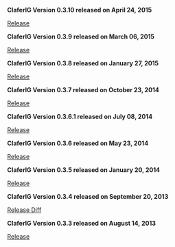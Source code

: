 **ClaferIG Version 0.3.10 released on April 24, 2015**

[Release](https://github.com/gsdlab/claferwiki/pull/10)

**ClaferIG Version 0.3.9 released on March 06, 2015**

[Release](https://github.com/gsdlab/claferwiki/pull/9)

**ClaferIG Version 0.3.8 released on January 27, 2015**

[Release](https://github.com/gsdlab/claferwiki/pull/8)

**ClaferIG Version 0.3.7 released on October 23, 2014**

[Release](https://github.com/gsdlab/claferwiki/pull/7)

**ClaferIG Version 0.3.6.1 released on July 08, 2014**

[Release](https://github.com/gsdlab/claferwiki/pull/6)

**ClaferIG Version 0.3.6 released on May 23, 2014**

[Release](https://github.com/gsdlab/claferwiki/pull/5)

**ClaferIG Version 0.3.5 released on January 20, 2014**

[Release](https://github.com/gsdlab/claferwiki/pull/4)

**ClaferIG Version 0.3.4 released on September 20, 2013**

[Release Diff](https://github.com/gsdlab/claferwiki/compare/61a313dd9f65c0a378d97bb4e04be2464af7dbe5...b705ad9744502d15ae39d8503808914c5e798d8d)

**ClaferIG Version 0.3.3 released on August 14, 2013**

[Release](https://github.com/gsdlab/claferwiki/pull/1)
